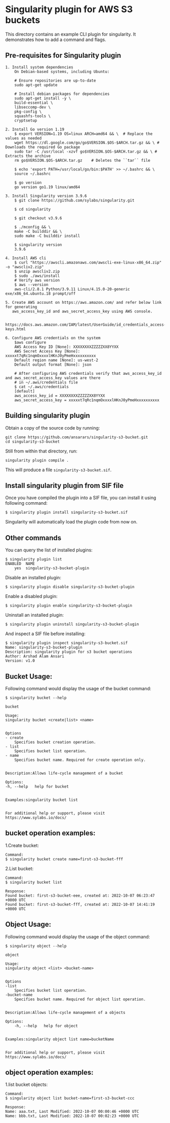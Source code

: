 Singularity plugin for AWS S3 buckets
=====================================

This directory contains an example CLI plugin for singularity. It
demonstrates how to add a command and flags.

Pre-requisites for Singularity plugin
------------------------------------
    1. Install system dependencies
        On Debian-based systems, including Ubuntu:
        
        # Ensure repositories are up-to-date
        sudo apt-get update
        
        # Install debian packages for dependencies
        sudo apt-get install -y \
        build-essential \
        libseccomp-dev \
        pkg-config \
        squashfs-tools \
        cryptsetup

    2. Install Go version 1.19
        $ export VERSION=1.19 OS=linux ARCH=amd64 && \  # Replace the values as needed
        wget https://dl.google.com/go/go$VERSION.$OS-$ARCH.tar.gz && \ # Downloads the required Go package
        sudo tar -C /usr/local -xzvf go$VERSION.$OS-$ARCH.tar.gz && \ # Extracts the archive
        rm go$VERSION.$OS-$ARCH.tar.gz    # Deletes the ``tar`` file
        
        $ echo 'export PATH=/usr/local/go/bin:$PATH' >> ~/.bashrc && \
        source ~/.bashrc
        
        $ go version
        go version go1.19 linux/amd64

    3. Install Singularity version 3.9.6
        $ git clone https://github.com/sylabs/singularity.git
        
        $ cd singularity
        
        $ git checkout v3.9.6
        
        $ ./mconfig && \
        make -C builddir && \
        sudo make -C builddir install
        
        $ singularity version
        3.9.6

    4. Install AWS cli
        $ curl "https://awscli.amazonaws.com/awscli-exe-linux-x86_64.zip" -o "awscliv2.zip"
        $ unzip awscliv2.zip
        $ sudo ./aws/install
        # Verify aws version
        $ aws --version
        aws-cli/2.8.1 Python/3.9.11 Linux/4.15.0-20-generic exe/x86_64.ubuntu.18 prompt/off
    
    5. Create AWS account on https://aws.amazon.com/ and refer below link for generating
       aws_access_key_id and aws_secret_access_key using AWS console.

       https://docs.aws.amazon.com/IAM/latest/UserGuide/id_credentials_access-keys.html

    6. Configure AWS credentials on the system
        $aws configure
        AWS Access Key ID [None]: XXXXXXXXZZZZZXX8YYXX
        AWS Secret Access Key [None]: xxxxxt7qRc1nqmOxxxxlHKnJ0yPmeHxxxxxxxxxx
        Default region name [None]: us-west-2
        Default output format [None]: json

        # After configuring AWS credentials verify that aws_access_key_id and aws_secret_access_key values are there
        # in ~/.aws/credentials file
        $ cat ~/.aws/credentials
        [default]
        aws_access_key_id = XXXXXXXXZZZZZXX8YYXX
        aws_secret_access_key = xxxxxt7qRc1nqmOxxxxlHKnJ0yPmeHxxxxxxxxxx


Building singularity plugin
---------------------------
Obtain a copy of the source code by running:

    git clone https://github.com/ansarars/singularity-s3-bucket.git
    cd singularity-s3-bucket

Still from within that directory, run:

	singularity plugin compile .

This will produce a file `singularity-s3-bucket.sif`.


Install singularity plugin from SIF file
----------------------------------------

Once you have compiled the plugin into a SIF file, you can install it
using following command:

	$ singularity plugin install singularity-s3-bucket.sif

Singularity will automatically load the plugin code from now on.

Other commands
--------------

You can query the list of installed plugins:

    $ singularity plugin list
    ENABLED  NAME
        yes  singularity-s3-bucket-plugin

Disable an installed plugin:

    $ singularity plugin disable singularity-s3-bucket-plugin

Enable a disabled plugin:

    $ singularity plugin enable singularity-s3-bucket-plugin

Uninstall an installed plugin:

    $ singularity plugin uninstall singularity-s3-bucket-plugin

And inspect a SIF file before installing:

    $ singularity plugin inspect singularity-s3-bucket.sif
    Name: singularity-s3-bucket-plugin
    Description: singularity plugin for s3 bucket operations
    Author: Arshad Alam Ansari
    Version: v1.0


Bucket Usage:
------------
Following command would display the usage of the bucket command:

    $ singularity bucket --help

    bucket

    Usage:
    singularity bucket <create|list> <name>


    Options
    - create
        Specifies bucket creation operation.
    - list
        Specifies bucket list operation.
    - name
        Specifies bucket name. Required for create operation only.


    Description:Allows life-cycle management of a bucket

    Options:
    -h, --help   help for bucket


    Examples:singularity bucket list


    For additional help or support, please visit https://www.sylabs.io/docs/




bucket operation examples:
-------------------------
1.Create bucket:

    Command:
    $ singularity bucket create name=first-s3-bucket-fff


2.List bucket:

    Command:
    $ singularity bucket list

    Response:
    Found bucket: first-s3-bucket-eee, created at: 2022-10-07 06:23:47 +0000 UTC
    Found bucket: first-s3-bucket-fff, created at: 2022-10-07 14:41:19 +0000 UTC


Object Usage:
------------------------
Following command would display the usage of the object command:

    $ singularity object --help

    object

    Usage:
    singularity object <list> <bucket-name>


    Options
    -list
        Specifies bucket list operation.
    -bucket-name
        Specifies bucket name. Required for object list operation.


    Description:Allows life-cycle management of a objects

    Options:
        -h, --help   help for object


    Examples:singularity object list name=bucketName


    For additional help or support, please visit https://www.sylabs.io/docs/



object operation examples:
-------------------------------------
1.list bucket objects:
    
    Command:
    $ singularity object list bucket-name=first-s3-bucket-ccc

    Response:
    Name: aaa.txt, Last Modified: 2022-10-07 00:00:46 +0000 UTC
    Name: bbb.txt, Last Modified: 2022-10-07 00:02:23 +0000 UTC



